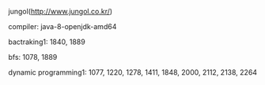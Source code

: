 jungol(http://www.jungol.co.kr/)

compiler: java-8-openjdk-amd64

 
bactraking1: 1840, 1889

bfs: 1078, 1889

dynamic programming1: 1077, 1220, 1278, 1411, 1848, 2000, 2112, 2138, 2264
